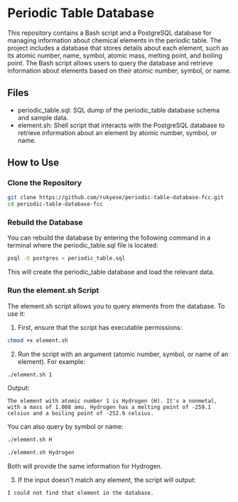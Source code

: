 # Periodic Table Database

This repository contains a Bash script and a PostgreSQL database for managing information about chemical elements in the periodic table. The project includes a database that stores details about each element, such as its atomic number, name, symbol, atomic mass, melting point, and boiling point. The Bash script allows users to query the database and retrieve information about elements based on their atomic number, symbol, or name.

## Files

- periodic_table.sql: SQL dump of the periodic_table database schema and sample data.
- element.sh: Shell script that interacts with the PostgreSQL database to retrieve information about an element by atomic number, symbol, or name.

## How to Use

### Clone the Repository

```bash
git clone https://github.com/rukyese/periodic-table-database-fcc.git
cd periodic-table-database-fcc
```

### Rebuild the Database

You can rebuild the database by entering the following command in a terminal where the periodic_table.sql file is located:

```bash
psql -U postgres < periodic_table.sql
```

This will create the periodic_table database and load the relevant data.

### Run the element.sh Script

The element.sh script allows you to query elements from the database. To use it:

1. First, ensure that the script has executable permissions:

```bash
chmod +x element.sh
```

2. Run the script with an argument (atomic number, symbol, or name of an element). For example:

```bash
./element.sh 1
```

Output:

```text
The element with atomic number 1 is Hydrogen (H). It's a nonmetal, with a mass of 1.008 amu. Hydrogen has a melting point of -259.1 celsius and a boiling point of -252.9 celsius.
```

You can also query by symbol or name:

```bash
./element.sh H
```

```bash
./element.sh Hydrogen
```

Both will provide the same information for Hydrogen.

3. If the input doesn't match any element, the script will output:

```text
I could not find that element in the database.
```

